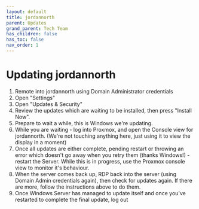 ```yaml
---
layout: default
title: jordannorth
parent: Updates
grand_parent: Tech Team
has_children: false
has_toc: false
nav_order: 1
---
```


# Updating jordannorth
1. Remote into jordannorth using Domain Administrator credentials
1. Open "Settings"
1. Open "Updates & Security"
1. Review the updates which are waiting to be installed, then press "Install Now". 
1. Prepare to wait a while, this is Windows we're updating. 
1. While you are waiting - log into Proxmox, and open the Console view for jordannorth. (We're not touching anything
 here, just using it to view the display in a moment)
1. Once all updates are either complete, pending restart or throwing an error which doesn't go away when you retry 
 them (thanks Windows!) - restart the Server. While this is in progress, use the Proxmox console view to monitor it's 
behaviour.
1. When the server comes back up, RDP back into the server (using Domain Admin credentials again), then check for 
 updates again. If there are more, follow the instructions above to do them.
1. Once Windows Server has managed to update itself and once you've restarted to complete the final update, log out